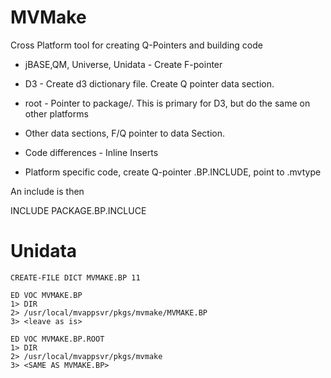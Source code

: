 # MVMake

Cross Platform tool for creating Q-Pointers and building code

* jBASE,QM, Universe, Unidata - Create F-pointer
* D3 - Create d3 dictionary file.  Create Q pointer data section.

* root - Pointer to package/. This is primary for D3, but do the same on other platforms
* Other data sections, F/Q pointer to data Section.

* Code differences - Inline Inserts

* Platform specific code, create Q-pointer <package>.BP.INCLUDE, point to <package>.mvtype

An include is then

INCLUDE PACKAGE.BP.INCLUCE <include>

# Unidata

```
CREATE-FILE DICT MVMAKE.BP 11

ED VOC MVMAKE.BP
1> DIR
2> /usr/local/mvappsvr/pkgs/mvmake/MVMAKE.BP
3> <leave as is>

ED VOC MVMAKE.BP.ROOT
1> DIR
2> /usr/local/mvappsvr/pkgs/mvmake
3> <SAME AS MVMAKE.BP>





